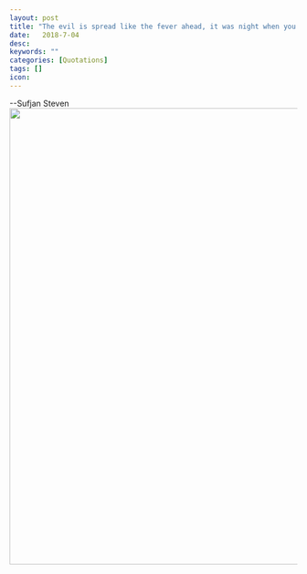 ```yaml
---
layout: post
title: "The evil is spread like the fever ahead, it was night when you died my firefly. What could I have said to raise you from the dead, oh could I be the sky on the Forth of July"
date:   2018-7-04
desc:
keywords: ""
categories: [Quotations]
tags: []
icon:
---
```

--Sufjan Steven
<img src="https://github.com/harrydurbin/harrydurbin.github.io/blob/master/_posts/img/margarita_and_kurt.png?raw=true" width="800px" />
